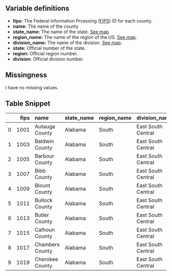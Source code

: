 ## Variable definitions

- __fips:__ The Federal Information Prcessing ([FIPS](https://www.nist.gov/standardsgov/compliance-faqs-federal-information-processing-standards-fips)) ID for each county.
- __name:__ The name of the county
- __state_name:__ The name of the state. [See map](https://www2.census.gov/geo/pdfs/maps-data/maps/reference/us_regdiv.pdf).
- __region_name:__ The name of the region of the US. [See map](https://www2.census.gov/geo/pdfs/maps-data/maps/reference/us_regdiv.pdf).
- __division_name:__ The name of the division. [See map](https://www2.census.gov/geo/pdfs/maps-data/maps/reference/us_regdiv.pdf).
- __state:__ Official number of the state.
- __region:__ Official region number.
- __division:__ Official division number.

## Missingness

I have no missing values.

## Table Snippet

|    |   fips | name            | state_name   | region_name   | division_name      |   state |   region |   division |
|---:|-------:|:----------------|:-------------|:--------------|:-------------------|--------:|---------:|-----------:|
|  0 |   1001 | Autauga County  | Alabama      | South         | East South Central |       1 |        3 |          6 |
|  1 |   1003 | Baldwin County  | Alabama      | South         | East South Central |       1 |        3 |          6 |
|  2 |   1005 | Barbour County  | Alabama      | South         | East South Central |       1 |        3 |          6 |
|  3 |   1007 | Bibb County     | Alabama      | South         | East South Central |       1 |        3 |          6 |
|  4 |   1009 | Blount County   | Alabama      | South         | East South Central |       1 |        3 |          6 |
|  5 |   1011 | Bullock County  | Alabama      | South         | East South Central |       1 |        3 |          6 |
|  6 |   1013 | Butler County   | Alabama      | South         | East South Central |       1 |        3 |          6 |
|  7 |   1015 | Calhoun County  | Alabama      | South         | East South Central |       1 |        3 |          6 |
|  8 |   1017 | Chambers County | Alabama      | South         | East South Central |       1 |        3 |          6 |
|  9 |   1019 | Cherokee County | Alabama      | South         | East South Central |       1 |        3 |          6 |
